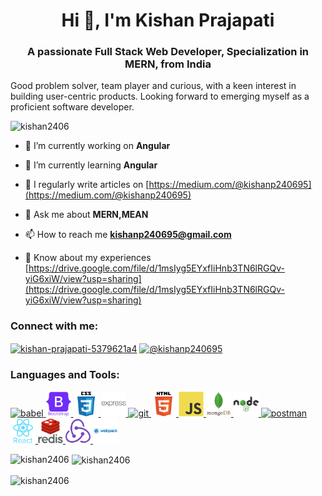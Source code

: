 <h1 align="center">Hi 👋, I'm Kishan Prajapati</h1>
<h3 align="center">A passionate Full Stack Web Developer, Specialization in MERN, from India</h3>
<p>Good problem solver, team player and 
curious, with a keen interest in building user-centric products. 
Looking forward to emerging myself as a proficient software 
developer.
</p>

<p align="left"> <img src="https://komarev.com/ghpvc/?username=kishan2406&label=Profile%20views&color=0e75b6&style=flat" alt="kishan2406" /> </p>

- 🔭 I’m currently working on **Angular**

- 🌱 I’m currently learning **Angular**

- 📝 I regularly write articles on [https://medium.com/@kishanp240695](https://medium.com/@kishanp240695)

- 💬 Ask me about **MERN,MEAN**

- 📫 How to reach me **kishanp240695@gmail.com**

- 📄 Know about my experiences [https://drive.google.com/file/d/1msIyg5EYxfIiHnb3TN6lRGQv-yiG6xiW/view?usp=sharing](https://drive.google.com/file/d/1msIyg5EYxfIiHnb3TN6lRGQv-yiG6xiW/view?usp=sharing)

<h3 align="left">Connect with me:</h3>
<p align="left">
<a href="https://linkedin.com/in/kishan-prajapati-5379621a4" target="blank"><img align="center" src="https://raw.githubusercontent.com/rahuldkjain/github-profile-readme-generator/master/src/images/icons/Social/linked-in-alt.svg" alt="kishan-prajapati-5379621a4" height="30" width="40" /></a>
<a href="https://medium.com/@kishanp240695" target="blank"><img align="center" src="https://raw.githubusercontent.com/rahuldkjain/github-profile-readme-generator/master/src/images/icons/Social/medium.svg" alt="@kishanp240695" height="30" width="40" /></a>
</p>

<h3 align="left">Languages and Tools:</h3>
<p align="left"> <a href="https://babeljs.io/" target="_blank" rel="noreferrer"> <img src="https://www.vectorlogo.zone/logos/babeljs/babeljs-icon.svg" alt="babel" width="40" height="40"/> </a> <a href="https://getbootstrap.com" target="_blank" rel="noreferrer"> <img src="https://raw.githubusercontent.com/devicons/devicon/master/icons/bootstrap/bootstrap-plain-wordmark.svg" alt="bootstrap" width="40" height="40"/> </a> <a href="https://www.w3schools.com/css/" target="_blank" rel="noreferrer"> <img src="https://raw.githubusercontent.com/devicons/devicon/master/icons/css3/css3-original-wordmark.svg" alt="css3" width="40" height="40"/> </a> <a href="https://expressjs.com" target="_blank" rel="noreferrer"> <img src="https://raw.githubusercontent.com/devicons/devicon/master/icons/express/express-original-wordmark.svg" alt="express" width="40" height="40"/> </a> <a href="https://git-scm.com/" target="_blank" rel="noreferrer"> <img src="https://www.vectorlogo.zone/logos/git-scm/git-scm-icon.svg" alt="git" width="40" height="40"/> </a> <a href="https://www.w3.org/html/" target="_blank" rel="noreferrer"> <img src="https://raw.githubusercontent.com/devicons/devicon/master/icons/html5/html5-original-wordmark.svg" alt="html5" width="40" height="40"/> </a> <a href="https://developer.mozilla.org/en-US/docs/Web/JavaScript" target="_blank" rel="noreferrer"> <img src="https://raw.githubusercontent.com/devicons/devicon/master/icons/javascript/javascript-original.svg" alt="javascript" width="40" height="40"/> </a> <a href="https://www.mongodb.com/" target="_blank" rel="noreferrer"> <img src="https://raw.githubusercontent.com/devicons/devicon/master/icons/mongodb/mongodb-original-wordmark.svg" alt="mongodb" width="40" height="40"/> </a> <a href="https://nodejs.org" target="_blank" rel="noreferrer"> <img src="https://raw.githubusercontent.com/devicons/devicon/master/icons/nodejs/nodejs-original-wordmark.svg" alt="nodejs" width="40" height="40"/> </a> <a href="https://postman.com" target="_blank" rel="noreferrer"> <img src="https://www.vectorlogo.zone/logos/getpostman/getpostman-icon.svg" alt="postman" width="40" height="40"/> </a> <a href="https://reactjs.org/" target="_blank" rel="noreferrer"> <img src="https://raw.githubusercontent.com/devicons/devicon/master/icons/react/react-original-wordmark.svg" alt="react" width="40" height="40"/> </a> <a href="https://redis.io" target="_blank" rel="noreferrer"> <img src="https://raw.githubusercontent.com/devicons/devicon/master/icons/redis/redis-original-wordmark.svg" alt="redis" width="40" height="40"/> </a> <a href="https://redux.js.org" target="_blank" rel="noreferrer"> <img src="https://raw.githubusercontent.com/devicons/devicon/master/icons/redux/redux-original.svg" alt="redux" width="40" height="40"/> </a> <a href="https://webpack.js.org" target="_blank" rel="noreferrer"> <img src="https://raw.githubusercontent.com/devicons/devicon/d00d0969292a6569d45b06d3f350f463a0107b0d/icons/webpack/webpack-original-wordmark.svg" alt="webpack" width="40" height="40"/> </a> </p>

<p><img align="left" background="#0c111" src="https://github-readme-stats.vercel.app/api/top-langs?username=kishan2406&show_icons=true&locale=en&layout=compact" alt="kishan2406" /></p>

<p>&nbsp;<img align="center" background="#0c111" src="https://github-readme-stats.vercel.app/api?username=kishan2406&show_icons=true&locale=en" alt="kishan2406" /></p>

<p><img align="center" background="#0c111" src="https://github-readme-streak-stats.herokuapp.com/?user=kishan2406&" alt="kishan2406" /></p>
